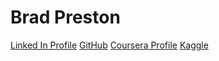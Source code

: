 # Brad Preston
[Linked In Profile](https://za.linkedin.com/pub/brad-preston/13/292/281)
[GitHub](https://github.com/BradNPreston/)
[Coursera Profile](https://www.coursera.org/user/i/574319c69d417aec2edfdbc9f98af738)
[Kaggle](https://www.kaggle.com/6178-brad-preston)
